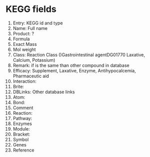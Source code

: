 # KEGG fields

1. Entry: KEGG id and type
2. Name: Full name
3. Product: ?
4. Formula
5. Exact Mass
6. Mol weight
7. Class: Reaction Class ()Gastrointestinal agentDG01770 Laxative, Calcium, Potassium)
8. Remark: if is the same than other compound in database
9. Efficacy: Supplement, Laxative, Enzyme, Antihypocalcemia, Pharmaceutic aid
10. Interaction:
11. Brite:
12. DBLinks: Other database links
13. Atom:
14. Bond:
15. Comment
16. Reaction:
17. Pathway:
18. Enzymes
19. Module:
20. Bracket:
21. Symbol
22. Genes
23. Reference
